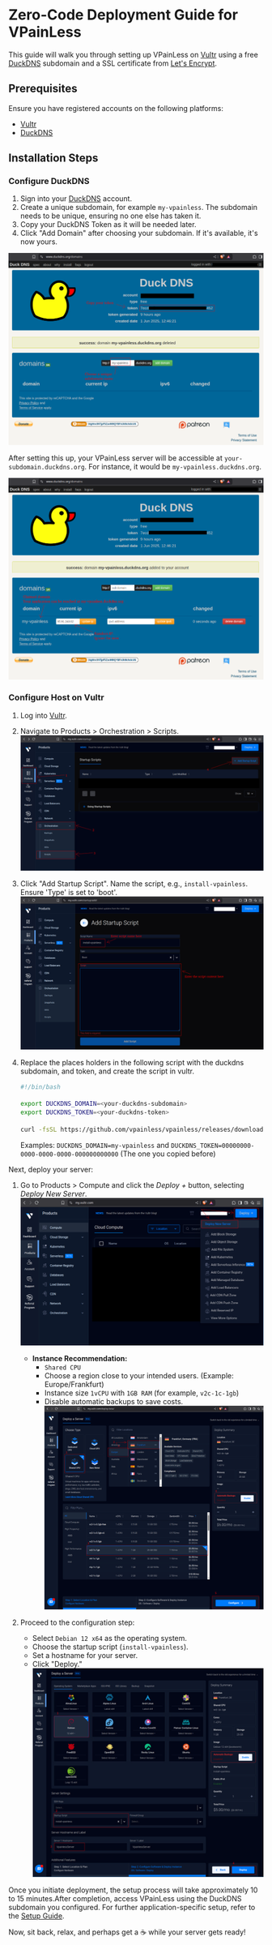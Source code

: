 # Zero-Code Deployment Guide for VPainLess

This guide will walk you through setting up VPainLess on [Vultr](https://www.vultr.com/) using a free [DuckDNS](https://www.duckdns.org/) subdomain and a SSL certificate from [Let's Encrypt](https://letsencrypt.org/).

## Prerequisites

Ensure you have registered accounts on the following platforms:

- [Vultr](https://www.vultr.com/)
- [DuckDNS](https://www.duckdns.org/)

## Installation Steps

### Configure DuckDNS

1. Sign into your [DuckDNS](https://www.duckdns.org/) account.
2. Create a unique subdomain, for example `my-vpainless`. The subdomain needs to be unique, ensuring no one else has taken it.
3. Copy your DuckDNS Token as it will be needed later.
4. Click "Add Domain" after choosing your subdomain. If it's available, it's now yours.

![duckdns-1](../images/duckdns-1.png)

After setting this up, your VPainLess server will be accessible at `your-subdomain.duckdns.org`. For instance, it would be `my-vpainless.duckdns.org`.

![duckdns-2](../images/duckdns-2.png)

### Configure Host on Vultr

1. Log into [Vultr](https://www.vultr.com/).
2. Navigate to Products > Orchestration > Scripts.
   ![vultr-0](../images/vultr-0.png)
3. Click "Add Startup Script". Name the script, e.g., `install-vpainless`. Ensure 'Type' is set to 'boot'.
   ![vultr-1](../images/vultr-1.png)
4. Replace the places holders in the following script with the duckdns subdomain, and token, and create the script in vultr.

   ```bash
   #!/bin/bash

   export DUCKDNS_DOMAIN=<your-duckdns-subdomain>
   export DUCKDNS_TOKEN=<your-duckdns-token>

   curl -fsSL https://github.com/vpainless/vpainless/releases/download/v0.1.0-alpha/install.sh | bash 2>&1 | tee ~/install.log
   ```

   Examples: `DUCKDNS_DOMAIN=my-vpainless` and `DUCKDNS_TOKEN=00000000-0000-0000-0000-000000000000` (The one you copied before)

Next, deploy your server:

1. Go to Products > Compute and click the _Deploy +_ button, selecting _Deploy New Server_.
   ![vultr-2](../images/vultr-2.png)

   - **Instance Recommendation:**
     - `Shared CPU`
     - Choose a region close to your intended users. (Example: Europe/Frankfurt)
     - Instance size `1vCPU` with `1GB RAM` (for example, `v2c-1c-1gb`)
     - Disable automatic backups to save costs.
       ![vultr-3](../images/vultr-3.png)

2. Proceed to the configuration step:

   - Select `Debian 12 x64` as the operating system.
   - Choose the startup script (`install-vpainless`).
   - Set a hostname for your server.
   - Click "Deploy."
     ![vultr-4](../images/vultr-4.png)

Once you initiate deployment, the setup process will take approximately 10 to 15 minutes.After completion, access VPainLess using the DuckDNS subdomain you configured. For further application-specific setup, refer to the [Setup Guide](./setting-up.md).

Now, sit back, relax, and perhaps get a :coffee: while your server gets ready!
